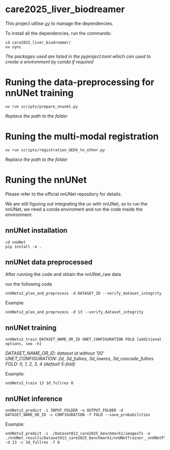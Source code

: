 # care2025_liver_biodreamer

This project utilise [uv](https://docs.astral.sh/uv/) to manage the dependencies.

To install all the dependencies, run the commands:
````
cd care2025_liver_biodreamer/
uv sync
````

*The packages used are listed in the pyproject.toml which can used to create a environment by conda if required* 

# Runing the data-preprocessing for nnUNet training
````
uv run scripts/prepare_nnunet.py
````
*Replace the path to the folder*

# Runing the multi-modal registration
````
uv run scripts/registration_GED4_to_other.py
````
*Replace the path to the folder*

# Runing the nnUNet
Please refer to the official nnUNet repository for details.

We are still figuring out integrating the uv with nnUNet, so to run the nnUNet, we need a conda enviroment and run the code inside the environment.

## nnUNet installation
````
cd nnUNet
pip install -e .
````
## nnUNet data preprocessed
After running the code and obtain the nnUNet_raw data

run the following code
````
nnUNetv2_plan_and_preprocess -d DATASET_ID --verify_dataset_integrity
````
Example:
```Console
nnUNetv2_plan_and_preprocess -d 13 --verify_dataset_integrity
```

## nnUNet training
```Console
nnUNetv2_train DATASET_NAME_OR_ID UNET_CONFIGURATION FOLD [additional options, see -h]
```
*DATASET_NAME_OR_ID: dataset id without '00'* \
*UNET_CONFIGURATION: 2d, 3d_fullres, 3d_lowres, 3d_cascade_fullres*\
*FOLD: 0, 1, 2, 3, 4 (default 5-fold)*

Example:
```Console
nnUNetv2_train 13 3d_fullres 0
```

## nnUNet inference
```
nnUNetv2_predict -i INPUT_FOLDER -o OUTPUT_FOLDER -d DATASET_NAME_OR_ID -c CONFIGURATION -f FOLD --save_probabilities
```

Example:
```Console
nnUNetv2_predict -i ./Dataset013_care2025_benchmark1/imagesTs -o ./nnUNet_results/Dataset013_care2025_benchmark1/nnUNetTrainer__nnUNetPlans__3d_fullres/fold_0/inference_test -d 13 -c 3d_fullres -f 0
```